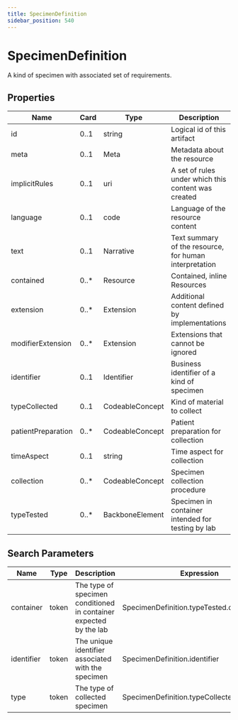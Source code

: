 ```yaml
---
title: SpecimenDefinition
sidebar_position: 540
---
```


# SpecimenDefinition

A kind of specimen with associated set of requirements.

## Properties

| Name               | Card  | Type            | Description                                            |
| ------------------ | ----- | --------------- | ------------------------------------------------------ |
| id                 | 0..1  | string          | Logical id of this artifact                            |
| meta               | 0..1  | Meta            | Metadata about the resource                            |
| implicitRules      | 0..1  | uri             | A set of rules under which this content was created    |
| language           | 0..1  | code            | Language of the resource content                       |
| text               | 0..1  | Narrative       | Text summary of the resource, for human interpretation |
| contained          | 0..\* | Resource        | Contained, inline Resources                            |
| extension          | 0..\* | Extension       | Additional content defined by implementations          |
| modifierExtension  | 0..\* | Extension       | Extensions that cannot be ignored                      |
| identifier         | 0..1  | Identifier      | Business identifier of a kind of specimen              |
| typeCollected      | 0..1  | CodeableConcept | Kind of material to collect                            |
| patientPreparation | 0..\* | CodeableConcept | Patient preparation for collection                     |
| timeAspect         | 0..1  | string          | Time aspect for collection                             |
| collection         | 0..\* | CodeableConcept | Specimen collection procedure                          |
| typeTested         | 0..\* | BackboneElement | Specimen in container intended for testing by lab      |

## Search Parameters

| Name       | Type  | Description                                                       | Expression                                   |
| ---------- | ----- | ----------------------------------------------------------------- | -------------------------------------------- |
| container  | token | The type of specimen conditioned in container expected by the lab | SpecimenDefinition.typeTested.container.type |
| identifier | token | The unique identifier associated with the specimen                | SpecimenDefinition.identifier                |
| type       | token | The type of collected specimen                                    | SpecimenDefinition.typeCollected             |
